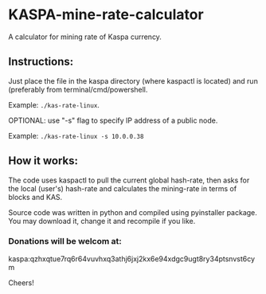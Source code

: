 # KASPA-mine-rate-calculator
A calculator for mining rate of Kaspa currency.

## Instructions:
Just place the file in the kaspa directory (where kaspactl is located) and run (preferably from terminal/cmd/powershell.

Example: `./kas-rate-linux`.

OPTIONAL: use "-s" flag to specify IP address of a public node.

Example: `./kas-rate-linux -s 10.0.0.38`

## How it works:
The code uses kaspactl to pull the current global hash-rate, then asks for the local (user's) hash-rate and calculates the mining-rate in terms of blocks and KAS.

Source code was written in python and compiled using pyinstaller package. You may download it, change it and recompile if you like.

### Donations will be welcom at:
kaspa:qzhxqtue7rq6r64vuvhxq3athj6jxj2kx6e94xdgc9ugt8ry34ptsnvst6cym

Cheers!
